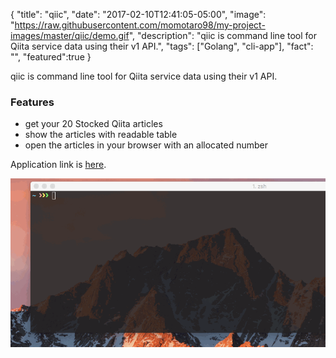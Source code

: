 {
  "title": "qiic",
  "date": "2017-02-10T12:41:05-05:00",
  "image": "https://raw.githubusercontent.com/momotaro98/my-project-images/master/qiic/demo.gif",
  "description": "qiic is command line tool for Qiita service data using their v1 API.",
  "tags": ["Golang", "cli-app"],
  "fact": "",
  "featured":true
}

<p>qiic is command line tool for Qiita service data using their v1 API.</p>
<h3>Features</h3>
<ul>
    <li>get your 20 Stocked Qiita articles</li>
    <li>show the articles with readable table</li>
    <li>open the articles in your browser with an allocated number</li>
</ul>
<p>Application link is <a href="https://github.com/momotaro98/qiic/releases">here</a>.</p>
<img src="https://raw.githubusercontent.com/momotaro98/my-project-images/master/qiic/demo.gif">
